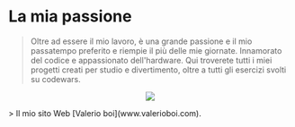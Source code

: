 
<h1>La mia passione</h1>

> Oltre ad essere il mio lavoro, è una grande passione e il mio passatempo preferito e riempie il più delle mie giornate. 
> Innamorato del codice e appassionato dell'hardware. 
> Qui troverete tutti i miei progetti creati per studio e divertimento, oltre a tutti gli esercizi svolti su codewars.

<p align="center">
<img src="https://github-readme-stats.vercel.app/api?username=Valerio-boi&show_icons=true">
</p>  

<p>
> Il mio sito Web [Valerio boi](www.valerioboi.com). 
</p>


